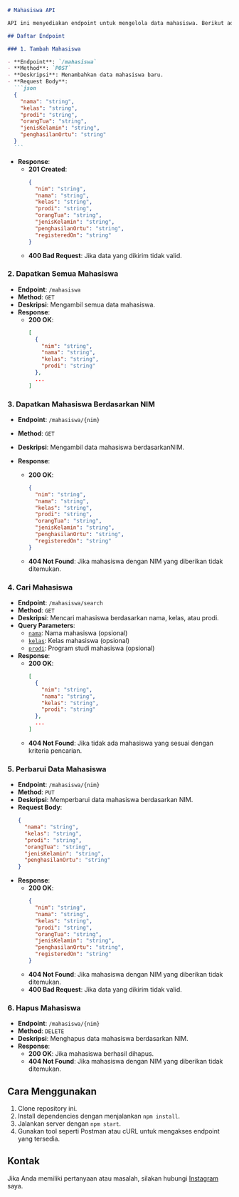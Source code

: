 ````markdown
# Mahasiswa API

API ini menyediakan endpoint untuk mengelola data mahasiswa. Berikut adalah daftar endpoint yang tersedia:

## Daftar Endpoint

### 1. Tambah Mahasiswa

- **Endpoint**: `/mahasiswa`
- **Method**: `POST`
- **Deskripsi**: Menambahkan data mahasiswa baru.
- **Request Body**:
  ```json
  {
    "nama": "string",
    "kelas": "string",
    "prodi": "string",
    "orangTua": "string",
    "jenisKelamin": "string",
    "penghasilanOrtu": "string"
  }
  ```
````

- **Response**:
  - **201 Created**:
    ```json
    {
      "nim": "string",
      "nama": "string",
      "kelas": "string",
      "prodi": "string",
      "orangTua": "string",
      "jenisKelamin": "string",
      "penghasilanOrtu": "string",
      "registeredOn": "string"
    }
    ```
  - **400 Bad Request**: Jika data yang dikirim tidak valid.

### 2. Dapatkan Semua Mahasiswa

- **Endpoint**: `/mahasiswa`
- **Method**: `GET`
- **Deskripsi**: Mengambil semua data mahasiswa.
- **Response**:
  - **200 OK**:
    ```json
    [
      {
        "nim": "string",
        "nama": "string",
        "kelas": "string",
        "prodi": "string"
      },
      ...
    ]
    ```

### 3. Dapatkan Mahasiswa Berdasarkan NIM

- **Endpoint**: `/mahasiswa/{nim}`
- **Method**: `GET`
- **Deskripsi**: Mengambil data mahasiswa berdasarkanNIM.

- **Response**:
  - **200 OK**:
    ```json
    {
      "nim": "string",
      "nama": "string",
      "kelas": "string",
      "prodi": "string",
      "orangTua": "string",
      "jenisKelamin": "string",
      "penghasilanOrtu": "string",
      "registeredOn": "string"
    }
    ```
  - **404 Not Found**: Jika mahasiswa dengan NIM yang diberikan tidak ditemukan.

### 4. Cari Mahasiswa

- **Endpoint**: `/mahasiswa/search`
- **Method**: `GET`
- **Deskripsi**: Mencari mahasiswa berdasarkan nama, kelas, atau prodi.
- **Query Parameters**:
  - [`nama`](command:_github.copilot.openSymbolFromReferences?%5B%22%22%2C%5B%7B%22uri%22%3A%7B%22scheme%22%3A%22file%22%2C%22authority%22%3A%22%22%2C%22path%22%3A%22%2Fhome%2Fshylpie%2FSIBxDicoding%2FModule%2FKelas-Tambahan%2Ffundamental-backend-dengan-javascript%2Flatihan-plugin-with-modular%2FREADME.md%22%2C%22query%22%3A%22%22%2C%22fragment%22%3A%22%22%7D%2C%22pos%22%3A%7B%22line%22%3A52%2C%22character%22%3A9%7D%7D%5D%2C%22bcff5228-cb23-45af-8e50-a48ed16dc11b%22%5D "Go to definition"): Nama mahasiswa (opsional)
  - [`kelas`](command:_github.copilot.openSymbolFromReferences?%5B%22%22%2C%5B%7B%22uri%22%3A%7B%22scheme%22%3A%22file%22%2C%22authority%22%3A%22%22%2C%22path%22%3A%22%2Fhome%2Fshylpie%2FSIBxDicoding%2FModule%2FKelas-Tambahan%2Ffundamental-backend-dengan-javascript%2Flatihan-plugin-with-modular%2FREADME.md%22%2C%22query%22%3A%22%22%2C%22fragment%22%3A%22%22%7D%2C%22pos%22%3A%7B%22line%22%3A53%2C%22character%22%3A9%7D%7D%5D%2C%22bcff5228-cb23-45af-8e50-a48ed16dc11b%22%5D "Go to definition"): Kelas mahasiswa (opsional)
  - [`prodi`](command:_github.copilot.openSymbolFromReferences?%5B%22%22%2C%5B%7B%22uri%22%3A%7B%22scheme%22%3A%22file%22%2C%22authority%22%3A%22%22%2C%22path%22%3A%22%2Fhome%2Fshylpie%2FSIBxDicoding%2FModule%2FKelas-Tambahan%2Ffundamental-backend-dengan-javascript%2Flatihan-plugin-with-modular%2FREADME.md%22%2C%22query%22%3A%22%22%2C%22fragment%22%3A%22%22%7D%2C%22pos%22%3A%7B%22line%22%3A54%2C%22character%22%3A9%7D%7D%5D%2C%22bcff5228-cb23-45af-8e50-a48ed16dc11b%22%5D "Go to definition"): Program studi mahasiswa (opsional)
- **Response**:
  - **200 OK**:
    ```json
    [
      {
        "nim": "string",
        "nama": "string",
        "kelas": "string",
        "prodi": "string"
      },
      ...
    ]
    ```
  - **404 Not Found**: Jika tidak ada mahasiswa yang sesuai dengan kriteria pencarian.

### 5. Perbarui Data Mahasiswa

- **Endpoint**: `/mahasiswa/{nim}`
- **Method**: `PUT`
- **Deskripsi**: Memperbarui data mahasiswa berdasarkan NIM.
- **Request Body**:
  ```json
  {
    "nama": "string",
    "kelas": "string",
    "prodi": "string",
    "orangTua": "string",
    "jenisKelamin": "string",
    "penghasilanOrtu": "string"
  }
  ```
- **Response**:
  - **200 OK**:
    ```json
    {
      "nim": "string",
      "nama": "string",
      "kelas": "string",
      "prodi": "string",
      "orangTua": "string",
      "jenisKelamin": "string",
      "penghasilanOrtu": "string",
      "registeredOn": "string"
    }
    ```
  - **404 Not Found**: Jika mahasiswa dengan NIM yang diberikan tidak ditemukan.
  - **400 Bad Request**: Jika data yang dikirim tidak valid.

### 6. Hapus Mahasiswa

- **Endpoint**: `/mahasiswa/{nim}`
- **Method**: `DELETE`
- **Deskripsi**: Menghapus data mahasiswa berdasarkan NIM.
- **Response**:
  - **200 OK**: Jika mahasiswa berhasil dihapus.
  - **404 Not Found**: Jika mahasiswa dengan NIM yang diberikan tidak ditemukan.

## Cara Menggunakan

1. Clone repository ini.
2. Install dependencies dengan menjalankan `npm install`.
3. Jalankan server dengan `npm start`.
4. Gunakan tool seperti Postman atau cURL untuk mengakses endpoint yang tersedia.

## Kontak

Jika Anda memiliki pertanyaan atau masalah, silakan hubungi [Instagram](https://www.instagram.com/username) saya.
